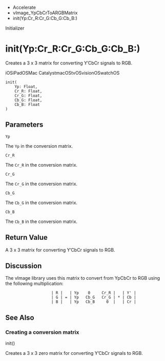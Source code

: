 

- Accelerate
- vImage_YpCbCrToARGBMatrix
-  init(Yp:Cr_R:Cr_G:Cb_G:Cb_B:) 

Initializer

# init(Yp:Cr_R:Cr_G:Cb_G:Cb_B:)

Creates a 3 x 3 matrix for converting Y’CbCr signals to RGB.

iOSiPadOSMac CatalystmacOStvOSvisionOSwatchOS

``` source
init(
    Yp: Float,
    Cr_R: Float,
    Cr_G: Float,
    Cb_G: Float,
    Cb_B: Float
)
```

## Parameters 

`Yp`  

The `Yp` in the conversion matrix.

`Cr_R`  

The `Cr_R` in the conversion matrix.

`Cr_G`  

The `Cr_G` in the conversion matrix.

`Cb_G`  

The `Cb_G` in the conversion matrix.

`Cb_B`  

The `Cb_B` in the conversion matrix.

## Return Value

A 3 x 3 matrix for converting Y’CbCr signals to RGB.

## Discussion

The vImage library uses this matrix to convert from YpCbCr to RGB using the following multiplication:

```
                    | R |   | Yp    0     Cr_R |   | Y' |
                    | G | = | Yp   Cb_G   Cr_G | * | Cb |
                    | B |   | Yp   Cb_B     0  |   | Cr |
```

## See Also

### Creating a conversion matrix

init()

Creates a 3 x 3 zero matrix for converting Y’CbCr signals to RGB.

